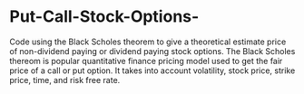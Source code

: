# Put-Call-Stock-Options-
Code using the Black Scholes theorem to give a theoretical estimate price of non-dividend paying or dividend paying stock options. 
The Black Scholes thereom is popular quantitative finance pricing model used to get the fair price of a call or put option.  It takes into account volatility, stock price,
strike price, time, and risk free rate. 
